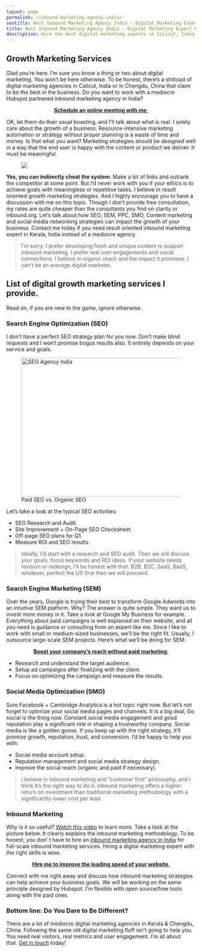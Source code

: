 ```yaml
---
layout: page
permalink: /inbound-marketing-agency-india/
seotitle: Best Inbound Marketing Agency India - Digital Marketing Expert Calicut
title: Best Inbound Marketing Agency India - Digital Marketing Expert Calicut
description: Hire the best digital marketing experts in Calicut, India. Read this before hiring an inbound marketing agency in India.
---
```


## Growth Marketing Services

Glad you’re here. I’m sure you know a thing or two about digital marketing. You won’t be here otherwise. To be honest, there’s a shitload of digital marketing agencies in Calicut, India or in Chengdu, China that claim to be the best in the business. Do you want to work with a mediocre Hubspot partnered inbound marketing agency in India?

<p style="text-align: center;">
  <a class="button-dark" href="https://mighil.com/talk"><strong>Schedule an online meeting with me</strong>.</a>
</p>


OK, let them do their usual boasting, and I’ll talk about what is real. I solely care about the growth of a business. Resource-intensive marketing automation or strategy without proper planning is a waste of time and money. Is that what you want? Marketing strategies should be designed well in a way that the end user is happy with the content or product we deliver. It must be meaningful.

    
<figure style="width: auto">
<img src="https://mighil.com/wp-content/uploads/2017/12/slider-onepage-slide-01-image-01.png">
</figure>     

**Yes, you can indirectly cheat the system**. Make a lot of links and outrank the competitor at some point. But I’d never work with you if your ethics is to achieve goals with meaningless or repetitive tasks. I believe in result oriented growth marketing strategies. And I highly encourage you to have a discussion with me on this topic. Though I don’t provide free consultation, my rates are quite cheaper than the consultants you find on clarity or inbound.org. Let’s talk about how SEO, SEM, PPC, SMO, Content marketing and social media networking strategies can impact the growth of your business. Contact me today if you need result oriented inbound marketing expert in Kerala, India instead of a mediocre agency.

> I’m sorry. I prefer developing fresh and unique content to support inbound marketing. I prefer real user engagements and social connections. I believe in organic reach and the impact it promises. I can’t be an average digital marketer.

## List of digital growth marketing services I provide.

Read on, if you are new to the game, ignore otherwise.

### Search Engine Optimization (SEO)

I don’t have a perfect SEO strategy plan for you now. Don’t make blind requests and I won’t promise bogus results also. It entirely depends on your service and goals.

<figure style="width: auto"><img src="https://mighil.com/wp-content/uploads/2018/04/seo-moz-calicut.jpg" alt="SEO Agency India" width="575" height="369" /><figcaption>Paid SEO vs. Organic SEO</figcaption></figure>    

Let’s take a look at the typical SEO activities:


* SEO Research and Audit.
* Site Improvement + On-Page SEO Checksheet.
* Off-page SEO plans for Q1.
* Measure ROI and SEO results.

>Ideally, I’d start with a research and SEO audit. Then we will discuss your goals, focus keywords and ROI ideas. If your website needs revision or redesign, I’ll be honest with that. B2B, B2C, SaaS, BaaS, whatever, perfect the UX first then we will proceed.

### Search Engine Marketing (SEM)

Over the years, Google is trying their best to transform Google Adwords into an intuitive SEM platform. Why? The answer is quite simple. They want us to invest more money in it. Take a look at Google My Business for example. Everything about paid campaigns is well explained on their website, and all you need is guidance or consulting from an expert like me. Since I like to work with small or medium-sized businesses, we&#8217;ll be the right fit. Usually, I outsource large-scale SEM projects. Here’s what we’ll be doing for SEM:

        
<p style="text-align: center;">
          <a class="button-dark" href="https://mighil.com/talk"><strong>Boost your company&#8217;s reach without paid marketing</strong>.</a>
        </p>
        
* Research and understand the target audience.
* Setup ad campaigns after finalizing with the client.
* Focus on optimizing the campaign and measure the results.

### Social Media Optimization (SMO)

Sure Facebook + Cambridge Analytica is a hot topic right now. But let’s not forget to optimize your social media pages and channels. It is a big deal, Go social is the thing now. Constant social media engagement and good reputation play a significant role in shaping a trustworthy company. Social media is like a golden goose. If you keep up with the right strategy, it’ll promise growth, reputation, trust, and conversion. I’d be happy to help you with:

* Social media account setup.
* Reputation management and social media strategy design.
* Improve the social reach (organic and paid if necessary).

>I believe in inbound marketing and “customer first” philosophy, and I think it’s the right way to do it. Inbound marketing offers a higher return on investment than traditional marketing methodology with a significantly lower cost per lead.

### Inbound Marketing

Why is it so useful? <a title="" href="https://www.youtube.com/watch?v=g56PWM3vglI&rel=0&width=640&height=480" rel="wp-video-lightbox">Watch this video</a> to learn more. Take a look at the picture below. It clearly explains the inbound marketing methodology. To be honest, you don’ t have to hire an <a href="https://mighil.com/">inbound marketing agency in India</a> for full-scale inbound marketing services. Hiring a digital marketing expert with the right skills is wise.

<p style="text-align: center;">
          <a class="button-dark" href="https://mighil.com/talk"><strong>Hire me to improve the loading speed of your website</strong>.</a>
        </p>
        
Connect with me right away and discuss how inbound marketing strategies can help achieve your business goals. We will be working on the same principle designed by Hubspot. I’m flexible with open source/free tools along with the paid ones.
 
### Bottom line: Do You Dare to Be Different?

There are a lot of mediocre digital marketing agencies in Kerala & Chengdu, China. Following the same old digital marketing fluff isn’t going to help you. You need real visitors, real metrics and user engagement. I’m all about that. <a href="/contact">Get in touch</a> today!
       